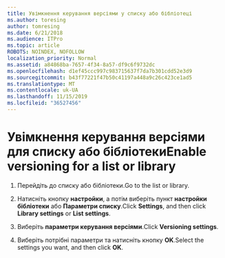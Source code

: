 ```yaml
---
title: Увімкнення керування версіями у списку або бібліотеці
ms.author: toresing
author: tomresing
ms.date: 6/21/2018
ms.audience: ITPro
ms.topic: article
ROBOTS: NOINDEX, NOFOLLOW
localization_priority: Normal
ms.assetid: a84868ba-7657-4f34-8a57-df9c6f9732dc
ms.openlocfilehash: d1ef45ccc997c983715637f7da7b301cdd52e3d9
ms.sourcegitcommit: b43f77221f47b50c41197a448a9c26c423ce1ad5
ms.translationtype: MT
ms.contentlocale: uk-UA
ms.lasthandoff: 11/15/2019
ms.locfileid: "36527456"
---
```

# <a name="enable-versioning-for-a-list-or-library"></a><span data-ttu-id="fdd8a-102">Увімкнення керування версіями для списку або бібліотеки</span><span class="sxs-lookup"><span data-stu-id="fdd8a-102">Enable versioning for a list or library</span></span>

1. <span data-ttu-id="fdd8a-103">Перейдіть до списку або бібліотеки.</span><span class="sxs-lookup"><span data-stu-id="fdd8a-103">Go to the list or library.</span></span>
    
2. <span data-ttu-id="fdd8a-104">Натисніть кнопку **настройки**, а потім виберіть пункт **настройки бібліотеки** або **Параметри списку**.</span><span class="sxs-lookup"><span data-stu-id="fdd8a-104">Click **Settings**, and then click **Library settings** or **List settings**.</span></span>
    
3. <span data-ttu-id="fdd8a-105">Виберіть **параметри керування версіями**.</span><span class="sxs-lookup"><span data-stu-id="fdd8a-105">Click **Versioning settings**.</span></span>
    
4. <span data-ttu-id="fdd8a-106">Виберіть потрібні параметри та натисніть кнопку **OK**.</span><span class="sxs-lookup"><span data-stu-id="fdd8a-106">Select the settings you want, and then click **OK**.</span></span>
    

